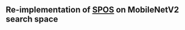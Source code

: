 ## Re-implementation of [SPOS](https://github.com/megvii-model/SinglePathOneShot) on MobileNetV2 search space
